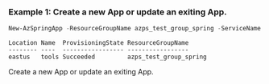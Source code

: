 ### Example 1: Create a new App or update an exiting App.
```powershell
New-AzSpringApp -ResourceGroupName azps_test_group_spring -ServiceName azps-spring -Name tools
```

```output
Location Name  ProvisioningState ResourceGroupName
-------- ----  ----------------- -----------------
eastus   tools Succeeded         azps_test_group_spring
```

Create a new App or update an exiting App.